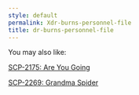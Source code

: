 ```yaml
---
style: default
permalink: Xdr-burns-personnel-file
title: dr-burns-personnel-file
---
```

You may also like:

[SCP-2175: Are You Going](http://scp-wiki.net/scp-2175)

[SCP-2269: Grandma Spider](http://scp-wiki.net/scp-2269)
